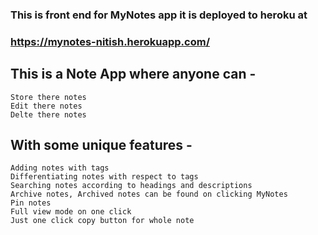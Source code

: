 ### This is front end for MyNotes app it is deployed to heroku at 
### https://mynotes-nitish.herokuapp.com/

## This is a Note App where anyone can -

    Store there notes
    Edit there notes
    Delte there notes

## With some unique features -

    Adding notes with tags
    Differentiating notes with respect to tags
    Searching notes according to headings and descriptions
    Archive notes, Archived notes can be found on clicking MyNotes
    Pin notes
    Full view mode on one click
    Just one click copy button for whole note
